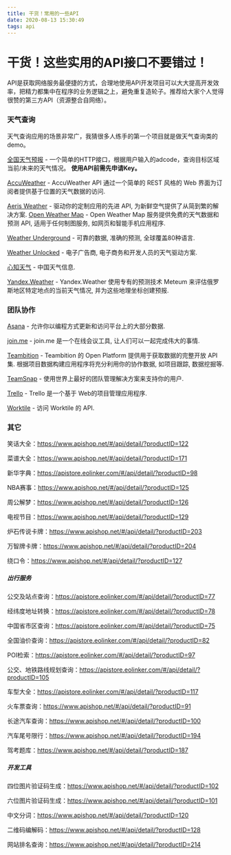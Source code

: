 ```yaml
---
title: 干货！常用的一些API
date: 2020-08-13 15:30:49
tags: api
---
```

# 干货！这些实用的API接口不要错过！

API是获取网络服务最便捷的方式，合理地使用API开发项目可以大大提高开发效率，把精力都集中在程序的业务逻辑之上，避免重复造轮子。推荐给大家个人觉得很赞的第三方API（资源整合自网络）。

### 天气查询

天气查询应用的场景非常广，我猜很多人练手的第一个项目就是做天气查询类的demo。

[全国天气预报](https://api.yonyoucloud.com/apilink/tempServicePages/26344918-ddf4-4b32-801c-b946e66502bd_true.html) - 一个简单的HTTP接口，根据用户输入的adcode，查询目标区域当前/未来的天气情况。 **使用API前需先申请Key。**

[AccuWeather](https://apidev.accuweather.com/developers/) - AccuWeather API 通过一个简单的 REST 风格的 Web 界面为订阅者提供基于位置的天气数据的访问. 

[Aeris Weather](https://www.aerisweather.com/develop/) - 驱动你的定制应用的先进 API, 为新鲜空气提供了从简到繁的解决方案. 
[Open Weather Map](https://openweathermap.org/api) - Open Weather Map 服务提供免费的天气数据和预测 API, 适用于任何制图服务, 如网页和智能手机应用程序. 

[Weather Underground](https://www.wunderground.com/weather/api/) - 可靠的数据, 准确的预测, 全球覆盖80种语言. 

[Weather Unlocked](https://developer.weatherunlocked.com/documentation) - 电子广告商, 电子商务和开发人员的天气驱动方案.

[心知天气](https://www.seniverse.com/docs) - 中国天气信息. 

[Yandex.Weather](https://tech.yandex.com/weather/) - Yandex.Weather 使用专有的预测技术 Meteum 来评估俄罗斯地区特定地点的当前天气情况, 并为这些地理坐标创建预报. 

### 团队协作

[Asana](https://asana.com/guide/help/api/api) - 允许你以编程方式更新和访问平台上的大部分数据.

[join.me](https://developer.join.me/) - join.me 是一个在线会议工具, 让人们可以一起完成伟大的事情.

[Teambition](https://www.teambition.com/developer/open-platform) - Teambition 的 Open Platform 提供用于获取数据的完整开放 API 集. 根据项目数据构建应用程序将充分利用你的协作数据, 如项目跟踪, 数据挖掘等.

[TeamSnap](https://developer.teamsnap.com/) - 使用世界上最好的团队管理解决方案来支持你的用户.

[Trello](https://developers.trello.com/) - Trello 是一个基于 Web的项目管理应用程序.

[Worktile](https://dev.worktile.com/document/overview) - 访问 Worktile 的 API.

### 其它
笑话大全：https://www.apishop.net/#/api/detail/?productID=122

菜谱大全：https://www.apishop.net/#/api/detail/?productID=171

新华字典：https://apistore.eolinker.com/#/api/detail/?productID=98

NBA赛事：https://www.apishop.net/#/api/detail/?productID=125

周公解梦：https://www.apishop.net/#/api/detail/?productID=126

电视节目：https://www.apishop.net/#/api/detail/?productID=129

炉石传说卡牌：https://www.apishop.net/#/api/detail/?productID=203

万智牌卡牌：https://www.apishop.net/#/api/detail/?productID=204

绕口令：https://www.apishop.net/#/api/detail/?productID=127

##### 出行服务

公交及站点查询：https://apistore.eolinker.com/#/api/detail/?productID=77

经纬度地址转换：https://apistore.eolinker.com/#/api/detail/?productID=78

中国省市区查询：https://apistore.eolinker.com/#/api/detail/?productID=75

全国油价查询：https://apistore.eolinker.com/#/api/detail/?productID=82

POI检索：https://apistore.eolinker.com/#/api/detail/?productID=97

公交、地铁路线规划查询：https://apistore.eolinker.com/#/api/detail/?productID=105

车型大全：https://apistore.eolinker.com/#/api/detail/?productID=117

火车票查询：https://www.apishop.net/#/api/detail/?productID=91

长途汽车查询：https://www.apishop.net/#/api/detail/?productID=100

汽车尾号限行：https://www.apishop.net/#/api/detail/?productID=194

驾考题库：https://www.apishop.net/#/api/detail/?productID=187

##### 开发工具

四位图片验证码生成：https://www.apishop.net/#/api/detail/?productID=102

六位图片验证码生成：https://www.apishop.net/#/api/detail/?productID=101

中文分词：https://www.apishop.net/#/api/detail/?productID=120

二维码编解码：https://www.apishop.net/#/api/detail/?productID=128

网站排名查询：https://www.apishop.net/#/api/detail/?productID=214


